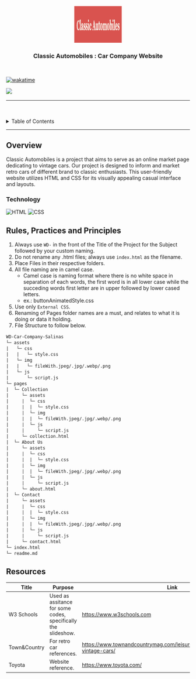 <a name="readme-top">

<br/>

<br />
<div align="center">
  <a href="https://github.com/aika-salinas">
  <!-- TODO: If you want to add logo or banner you can add it here -->
    <img src="./assets/img/LOGO.png" alt="Nyebe" width="130" height="100">
  </a>
<!-- TODO: Change Title to the name of the title of your Project -->
  <h3 align="center">Classic Automobiles : Car Company Website</h3>
</div>
<!-- TODO: Make a short description -->
<div align="center">

</div> 

<br />

[![wakatime](https://wakatime.com/badge/user/e5e89f1f-b43b-4f9b-95b3-60a2fac326a1/project/2835d53c-320b-47f7-87e3-387db789e4bc.svg)](https://wakatime.com/badge/user/e5e89f1f-b43b-4f9b-95b3-60a2fac326a1/project/2835d53c-320b-47f7-87e3-387db789e4bc)

<!-- TODO: Change the zyx-0314 into your github username  -->
<!-- TODO: Change the WD-Template-Project into the same name of your folder -->
![](https://visit-counter.vercel.app/counter.png?page=aika-salinas/WD-Car-Company-Salinas)

---

<br />
<br />

<!-- TODO: If you want to add more layers for your readme -->
<details>
  <summary>Table of Contents</summary>
  <ol>
    <li>
      <a href="#overview">Overview</a>
      <ol> 
        <li>
          <a href="#key-components">Key Components</a>
        </li>
        <li>
          <a href="#technology">Technology</a>
        </li>
      </ol>
    </li>
    <li>
      <a href="#rule,-practices-and-principles">Rules, Practices and Principles</a>
    </li>
    <li>
      <a href="#resources">Resources</a>
    </li>
  </ol>
</details>

---

## Overview

<!-- TODO: To be changed -->
<!-- The following are just sample -->
Classic Automobiles is a project that aims to serve as an online market page dedicating to vintage cars.
Our project is designed to inform and market retro cars of different brand to classic enthusiasts.
This user-friendly website utilizes HTML and CSS for its visually appealing casual interface and layouts.

### Technology
<!-- TODO: List of Technology Used -->
![HTML](https://img.shields.io/badge/HTML-E34F26?style=for-the-badge&logo=html5&logoColor=white)
![CSS](https://img.shields.io/badge/CSS-1572B6?style=for-the-badge&logo=css3&logoColor=white)

## Rules, Practices and Principles
1. Always use `WD-` in the front of the Title of the Project for the Subject followed by your custom naming.
2. Do not rename any .html files; always use `index.html` as the filename.
3. Place Files in their respective folders.
4. All file naming are in camel case.
   - Camel case is naming format where there is no white space in separation of each words, the first word is in all lower case while the succeding words first letter are in upper followed by lower cased letters.
   - ex.: buttonAnimatedStyle.css
5. Use only `External CSS`.
6. Renaming of Pages folder names are a must, and relates to what it is doing or data it holding.
7. File Structure to follow below.

```
WD-Car-Company-Salinas
└─ assets
|   └─ css
|   |   └─ style.css
|   └─ img
|   |   └─ fileWith.jpeg/.jpg/.webp/.png
|   └─ js
|       └─ script.js
└─ pages
|  └─ Collection
|     └─ assets
|     |  └─ css
|     |  |  └─ style.css
|     |  └─ img
|     |  |  └─ fileWith.jpeg/.jpg/.webp/.png
|     |  └─ js
|     |     └─ script.js
|     └─ collection.html
|  └─ About Us
|     └─ assets
|     |  └─ css
|     |  |  └─ style.css
|     |  └─ img
|     |  |  └─ fileWith.jpeg/.jpg/.webp/.png
|     |  └─ js
|     |     └─ script.js
|     └─ about.html
|  └─ Contact
|     └─ assets
|     |  └─ css
|     |  |  └─ style.css
|     |  └─ img
|     |  |  └─ fileWith.jpeg/.jpg/.webp/.png
|     |  └─ js
|     |     └─ script.js
|     └─ contact.html
└─ index.html
└─ readme.md
```

## Resources

<!-- TODO: Add References -->
| Title | Purpose | Link |
|-|-|-|
| W3 Schools | Used as assitance for some codes, specifically the slideshow. | https://www.w3schools.com |
| Town&Country | For retro car references. | https://www.townandcountrymag.com/leisure/sporting/news/g2165/best-vintage-cars/ |
| Toyota | Website reference. | https://www.toyota.com/ |
